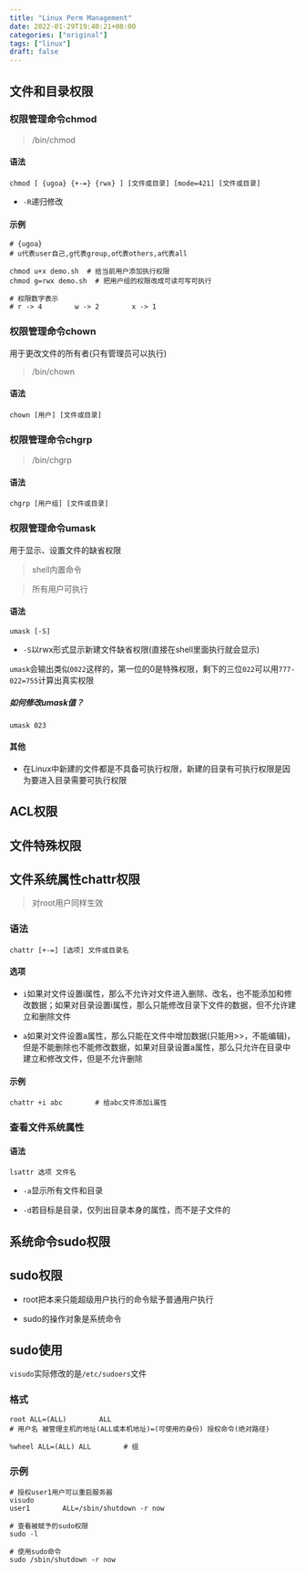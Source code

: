 ```yaml
---
title: "Linux Perm Management"
date: 2022-01-29T19:40:21+08:00
categories: ["original"]
tags: ["linux"]
draft: false
---
```


## 文件和目录权限

### 权限管理命令chmod

> /bin/chmod

#### 语法

```
chmod [ {ugoa} {+-=} {rwx} ] [文件或目录] [mode=421] [文件或目录]
```

- `-R`递归修改

#### 示例

```Shell
# {ugoa}
# u代表user自己,g代表group,o代表others,a代表all

chmod u+x demo.sh  # 给当前用户添加执行权限
chmod g=rwx demo.sh  # 把用户组的权限改成可读可写可执行

# 权限数字表示
# r -> 4        w -> 2        x -> 1
```

### 权限管理命令chown

用于更改文件的所有者(只有管理员可以执行)

> /bin/chown

#### 语法

```
chown [用户] [文件或目录]
```

### 权限管理命令chgrp

> /bin/chgrp

#### 语法

```
chgrp [用户组] [文件或目录]
```

### 权限管理命令umask

用于显示、设置文件的缺省权限

> shell内置命令

> 所有用户可执行

#### 语法

```
umask [-S]
```

- `-S`以rwx形式显示新建文件缺省权限(直接在shell里面执行就会显示)

`umask`会输出类似`0022`这样的，第一位的0是特殊权限，剩下的三位`022`可以用`777-022=755`计算出真实权限

##### 如何修改umask值？

```
umask 023
```

#### 其他

- 在Linux中新建的文件都是不具备可执行权限，新建的目录有可执行权限是因为要进入目录需要可执行权限

## ACL权限

## 文件特殊权限

## 文件系统属性chattr权限

> 对root用户同样生效

### 语法

```
chattr [+-=] [选项] 文件或目录名
```

#### 选项

- `i`如果对文件设置i属性，那么不允许对文件进入删除、改名，也不能添加和修改数据；如果对目录设置i属性，那么只能修改目录下文件的数据，但不允许建立和删除文件

- `a`如果对文件设置a属性，那么只能在文件中增加数据(只能用>>，不能编辑)，但是不能删除也不能修改数据，如果对目录设置a属性，那么只允许在目录中建立和修改文件，但是不允许删除

#### 示例

```Shell
chattr +i abc        # 给abc文件添加i属性
```

### 查看文件系统属性

#### 语法

```
lsattr 选项 文件名
```

- `-a`显示所有文件和目录

- `-d`若目标是目录，仅列出目录本身的属性，而不是子文件的

## 系统命令sudo权限

## sudo权限

- root把本来只能超级用户执行的命令赋予普通用户执行

- sudo的操作对象是系统命令

## sudo使用

`visudo`实际修改的是`/etc/sudoers`文件

### 格式

```Shell
root ALL=(ALL)        ALL
# 用户名 被管理主机的地址(ALL或本机地址)=(可使用的身份) 授权命令(绝对路径)

%wheel ALL=(ALL) ALL        # 组
```

### 示例

```Shell
# 授权user1用户可以重启服务器
visudo
user1        ALL=/sbin/shutdown -r now

# 查看被赋予的sudo权限
sudo -l

# 使用sudo命令
sudo /sbin/shutdown -r now
```

